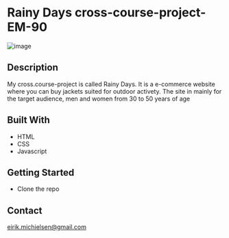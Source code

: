 # Rainy Days cross-course-project-EM-90

![image](https://user-images.githubusercontent.com/52622303/164316813-4b12d99f-aeb7-4069-85cf-e72b3a50ac99.png)

## Description

My cross.course-project is called Rainy Days. It is a e-commerce website where you can buy jackets suited for outdoor activety.
The site in mainly for the target audience, men and women from 30 to 50 years of age

## Built With

- HTML
- CSS
- Javascript

## Getting Started

- Clone the repo


## Contact

eirik.michielsen@gmail.com
